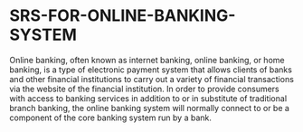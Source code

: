 # SRS-FOR-ONLINE-BANKING-SYSTEM
Online banking, often known as internet banking, online banking, or home banking, is a type of electronic payment system that allows clients of banks and other financial institutions to carry out a variety of financial transactions via the website of the financial institution. In order to provide consumers with access to banking services in addition to or in substitute of traditional branch banking, the online banking system will normally connect to or be a component of the core banking system run by a bank.
